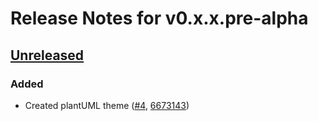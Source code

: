 # Release Notes for v0.x.x.pre-alpha

## [Unreleased](https://github.com/The-FireHub-Project/TheCore/compare/develop...develop-pre-alpha-m1)

### Added
- Created plantUML theme ([#4](https://github.com/The-FireHub-Project/FireHub/issues/4), [6673143](https://github.com/The-FireHub-Project/TheCore/pull/2/commits/6673143))